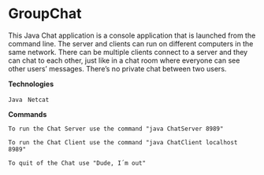 # GroupChat

This Java Chat application is a console application that is launched from the command line. The server and clients can run on different computers in the same network.
There can be multiple clients connect to a server and they can chat to each other, just like in a chat room where everyone can see other users’ messages. There’s no private chat between two users.

**Technologies**

`Java `
`Netcat`

**Commands**

`To run the Chat Server use the command "java ChatServer 8989"`

`To run the Chat Client use the command "java ChatClient localhost 8989"`

`To quit of the Chat use "Dude, I´m out"`




